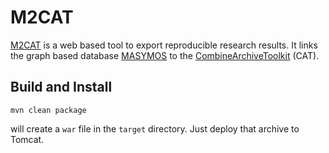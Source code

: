 # M2CAT
[M2CAT](http://m2cat.sems.uni-rostock.de/) is a web based tool to export reproducible research results.
It links the graph based database [MASYMOS](https://sems.uni-rostock.de/projects/masymos/)
to the [CombineArchiveToolkit](https://sems.uni-rostock.de/projects/combinearchive/) (CAT). 


## Build and Install

    mvn clean package

will create a `war` file in the `target` directory. Just deploy that archive to Tomcat.
